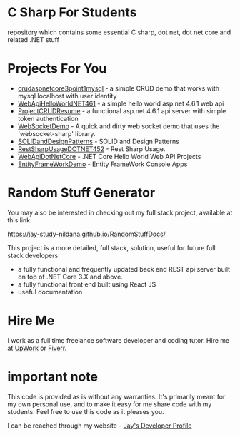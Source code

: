 # C Sharp For Students

repository which contains some essential C sharp, dot net, dot net core and related .NET stuff

# Projects For You

* [crudaspnetcore3point1mysql](crudaspnetcore3point1mysql) - a simple CRUD demo that works with mysql localhost with user identity
* [WebApiHelloWorldNET461](WebApiHelloWorldNET461) - a simple hello world asp.net 4.6.1 web api
* [ProjectCRUDResume](ProjectCRUDResume) - a functional asp.net 4.6.1 api server with simple token authentication
* [WebSocketDemo](WebSocketDemo) - A quick and dirty web socket demo that uses the 'websocket-sharp' library.
* [SOLIDandDesignPatterns](SOLIDandDesignPatterns) - SOLID and Design Patterns
* [RestSharpUsageDOTNET452](RestSharpUsageDOTNET452) - Rest Sharp Usage.
* [WebApiDotNetCore](WebApiDotNetCore) - .NET Core Hello World Web API Projects
* [EntityFrameWorkDemo](EntityFrameWorkDemo) - Entity FrameWork Console Apps

# Random Stuff Generator

You may also be interested in checking out my full stack project, available at this link.

https://jay-study-nildana.github.io/RandomStuffDocs/

This project is a more detailed, full stack, solution, useful for future full stack developers.

* a fully functional and frequently updated back end REST api server built on top of .NET Core 3.X and above.
* a fully functional front end built using React JS
* useful documentation

# Hire Me

I work as a full time freelance software developer and coding tutor. Hire me at [UpWork](https://www.upwork.com/fl/vijayasimhabr) or [Fiverr](https://www.fiverr.com/jay_codeguy). 

# important note 

This code is provided as is without any warranties. It's primarily meant for my own personal use, and to make it easy for me share code with my students. Feel free to use this code as it pleases you.

I can be reached through my website - [Jay's Developer Profile](https://jay-study-nildana.github.io/developerprofile)